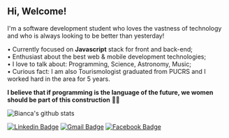 ## Hi, Welcome!

I'm a software development student who loves the vastness of technology and who is always looking to be better than yesterday!

• Currently focused on **Javascript** stack for front and back-end;
<br/>• Enthusiast about the best web & mobile development technologies;
<br/>• I love to talk about: Programming, Science, Astronomy, Music;
<br/>• Curious fact: I am also Tourismologist graduated from PUCRS and I worked hard in the area for 5 years.

**I believe that if programming is the language of the future, we women should be part of this construction** 👩‍💻

![Bianca's github stats](https://github-readme-stats.vercel.app/api?username=cunhasbia&theme=vision-friendly-dark&show_icons=true)

[![Linkedin Badge](https://img.shields.io/badge/-Bianca%20Cunha-A8512C?style=flat-square&logo=Linkedin&logoColor=white&link=https://www.linkedin.com/in/biancascunha/)](https://www.linkedin.com/in/biancascunha/) [![Gmail Badge](https://img.shields.io/badge/-biancunha@gmail.com-A8512C?style=flat-square&logo=Gmail&logoColor=white&link=mailto:biancunha@gmail.com)](mailto:biancunha@gmail.com) [![Facebook Badge](https://img.shields.io/badge/-biancascunha-A8512C?style=flat-square&labelColor=A8512C&logo=Facebook&logoColor=white&link=https://www.facebook.com/biancascunha)](https://www.facebook.com/biancascunha)
